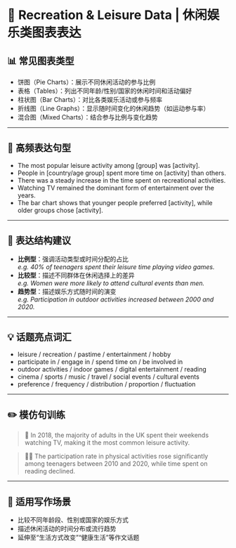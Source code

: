 # 🎯 Recreation & Leisure Data | 休闲娱乐类图表表达

## 📊 常见图表类型

- 饼图（Pie Charts）：展示不同休闲活动的参与比例
- 表格（Tables）：列出不同年龄/性别/国家的休闲时间和活动偏好
- 柱状图（Bar Charts）：对比各类娱乐活动或参与频率
- 折线图（Line Graphs）：显示随时间变化的休闲趋势（如运动参与率）
- 混合图（Mixed Charts）：结合参与比例与变化趋势

---

## 🔁 高频表达句型

- The most popular leisure activity among [group] was [activity].
- People in [country/age group] spent more time on [activity] than others.
- There was a steady increase in the time spent on recreational activities.
- Watching TV remained the dominant form of entertainment over the years.
- The bar chart shows that younger people preferred [activity], while older groups chose [activity].

---

## 🧠 表达结构建议

- **比例型**：强调活动类型或时间分配的占比  
  *e.g. 40% of teenagers spent their leisure time playing video games.*
- **比较型**：描述不同群体在休闲选择上的差异  
  *e.g. Women were more likely to attend cultural events than men.*
- **趋势型**：描述娱乐方式随时间的演变  
  *e.g. Participation in outdoor activities increased between 2000 and 2020.*

---

## 💡 话题亮点词汇

- leisure / recreation / pastime / entertainment / hobby
- participate in / engage in / spend time on / be involved in
- outdoor activities / indoor games / digital entertainment / reading
- cinema / sports / music / travel / social events / cultural events
- preference / frequency / distribution / proportion / fluctuation

---

## ✏️ 模仿句训练

> 🧩 In 2018, the majority of adults in the UK spent their weekends watching TV, making it the most common leisure activity.

> 🧗‍♂️ The participation rate in physical activities rose significantly among teenagers between 2010 and 2020, while time spent on reading declined.

---

## 🧭 适用写作场景

- 比较不同年龄段、性别或国家的娱乐方式
- 描述休闲活动的时间分布或流行趋势
- 延伸至“生活方式改变”“健康生活”等作文话题
